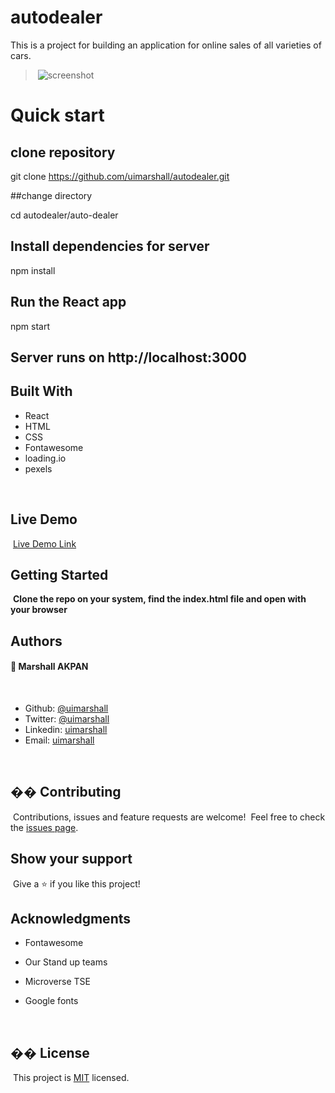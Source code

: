 # autodealer
This is a project for building an application for online sales of all varieties of cars.

> ​
> ![screenshot](./images/autodealer.png)
> ​

# Quick start

## clone repository
git clone https://github.com/uimarshall/autodealer.git

##change directory

cd autodealer/auto-dealer

## Install dependencies for server
npm install

## Run the React app
npm start

## Server runs on http://localhost:3000

## Built With

- React
- HTML
- CSS
- Fontawesome
- loading.io
- pexels

​

## Live Demo

​
[Live Demo Link](https://cocky-ride-482d06.netlify.app/)
​
​

## Getting Started

​
**Clone the repo on your system, find the index.html file and open with your browser**
​
​

## Authors

#### 👤 **Marshall AKPAN**

​

- Github: [@uimarshall](https://github.com/uimarshall)
- Twitter: [@uimarshall](https://twitter.com/uimarshall)
- Linkedin: [uimarshall](https://www.linkedin.com/in/marshall-akpan-19745526/)
- Email: [uimarshall](uimarshall@gmail.com)

​


## �� Contributing

​
Contributions, issues and feature requests are welcome!
​
Feel free to check the [issues page](https://github.com/haraphat01/newyorktimes/issues).
​

## Show your support

​
Give a ⭐️ if you like this project!
​

## Acknowledgments

- Fontawesome
- Our Stand up teams
- Microverse TSE
- Google fonts

  ​

## �� License

​
This project is [MIT](lic.url) licensed.



